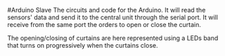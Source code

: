 #Arduino Slave
The circuits and code for the Arduino. It will read the sensors' data and send it to the central unit through the serial port. It will receive from the same port the orders to open or close the curtain.

The opening/closing of curtains are here represented using a LEDs band that turns on progressively when the curtains close.
